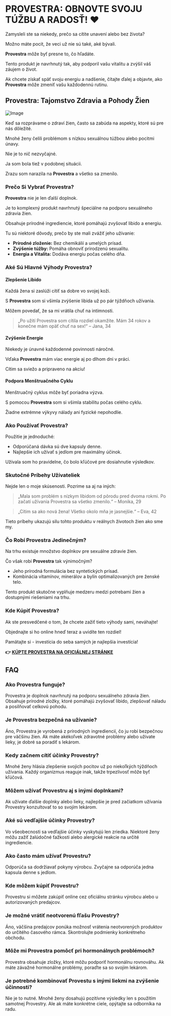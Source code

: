 # PROVESTRA: OBNOVTE SVOJU TÚŽBU A RADOSŤ! ❤️

Zamysleli ste sa niekedy, prečo sa cítite unavení alebo bez života? 

Možno máte pocit, že veci už nie sú také, aké bývali. 

**Provestra** môže byť presne to, čo hľadáte. 

Tento produkt je navrhnutý tak, aby podporil vašu vitalitu a zvýšil váš záujem o život. 

Ak chcete získať späť svoju energiu a nadšenie, čítajte ďalej a objavte, ako **Provestra** môže zmeniť vašu každodennú rutinu.

## Provestra: Tajomstvo Zdravia a Pohody Žien

![Image](https://www2.sellhealth.com/42/provestra_b_3_3.jpg)

Keď sa rozprávame o zdraví žien, často sa zabúda na aspekty, ktoré sú pre nás dôležité. 

Mnohé ženy čelili problémom s nízkou sexuálnou túžbou alebo pocitmi únavy.

Nie je to nič nezvyčajné.

Ja som bola tiež v podobnej situácii.

Zrazu som narazila na **Provestra** a všetko sa zmenilo.

### Prečo Si Vybrať Provestra?

**Provestra** nie je len ďalší doplnok. 

Je to komplexný produkt navrhnutý špeciálne na podporu sexuálneho zdravia žien. 

Obsahuje prírodné ingrediencie, ktoré pomáhajú zvyšovať libido a energiu. 

Tu sú niektoré dôvody, prečo by ste mali zvážiť jeho užívanie:

- **Prírodné zloženie:** Bez chemikálií a umelých prísad.
- **Zvýšenie túžby:** Pomáha obnoviť prirodzenú sexualitu.
- **Energia a Vitalita:** Dodáva energiu počas celého dňa.

### Aké Sú Hlavné Výhody Provestra?

#### Zlepšenie Libido

Každá žena si zaslúži cítiť sa dobre vo svojej koži. 

S **Provestra** som si všimla zvýšenie libida už po pár týždňoch užívania.

Môžem povedať, že sa mi vrátila chuť na intímnosti.

> „Po užití Provestra som cítila rozdiel okamžite. Mám 34 rokov a konečne mám opäť chuť na sex!“ – Jana, 34

#### Zvýšenie Energie

Niekedy je únavné každodenné povinnosti náročné. 

Vďaka **Provestra** mám viac energie aj po dlhom dni v práci.

Cítim sa sviežo a pripraveno na akciu!

#### Podpora Menštruačného Cyklu

Menštruačný cyklus môže byť poriadna výzva. 

S pomocou **Provestra** som si všimla stabilitu počas celého cyklu.

Žiadne extrémne výkyvy nálady ani fyzické nepohodlie.

### Ako Používať Provestra?

Použitie je jednoduché:

- Odporúčaná dávka sú dve kapsuly denne.
- Najlepšie ich užívať s jedlom pre maximálny účinok.
  
Užívala som ho pravidelne, čo bolo kľúčové pre dosiahnutie výsledkov.

### Skutočné Príbehy Užívateliek

Nejde len o moje skúsenosti. Pozrime sa aj na iných:

> „Mala som problém s nízkym libidom od pôrodu pred dvoma rokmi. Po začatí užívania Provestra sa všetko zmenilo.“ – Monika, 29

> „Cítim sa ako nová žena! Všetko okolo mňa je jasnejšie.“ – Eva, 42

Tieto príbehy ukazujú silu tohto produktu v reálnych životoch žien ako sme my.

### Čo Robí Provestra Jedinečným?

Na trhu existuje množstvo doplnkov pre sexuálne zdravie žien. 

Čo však robí **Provestra** tak výnimočným?

- Jeho prírodná formulácia bez syntetických prísad.
- Kombinácia vitamínov, minerálov a bylín optimalizovaných pre ženské telo.
  
Tento produkt skutočne vyplňuje medzeru medzi potrebami žien a dostupnými riešeniami na trhu.

### Kde Kúpiť Provestra?

Ak ste presvedčené o tom, že chcete zažiť tieto výhody sami, neváhajte!

Objednajte si ho online hneď teraz a uvidíte ten rozdiel!

Pamätajte si - investícia do seba samých je najlepšia investícia!



**👉 [KÚPTE PROVESTRA NA OFICIÁLNEJ STRÁNKE](https://gchaffi.com/QEg6yf9a)**

## FAQ

### Ako Provestra funguje?
Provestra je doplnok navrhnutý na podporu sexuálneho zdravia žien. Obsahuje prírodné zložky, ktoré pomáhajú zvyšovať libido, zlepšovať náladu a posilňovať celkovú pohodu. 

### Je Provestra bezpečná na užívanie?
Áno, Provestra je vyrobená z prírodných ingrediencií, čo ju robí bezpečnou pre väčšinu žien. Ak máte akékoľvek zdravotné problémy alebo užívate lieky, je dobré sa poradiť s lekárom.

### Kedy začnem cítiť účinky Provestry?
Mnohé ženy hlásia zlepšenie svojich pocitov už po niekoľkých týždňoch užívania. Každý organizmus reaguje inak, takže trpezlivosť môže byť kľúčová.

### Môžem užívať Provestru aj s inými doplnkami?
Ak užívate ďalšie doplnky alebo lieky, najlepšie je pred začiatkom užívania Provestry konzultovať to so svojím lekárom.

### Aké sú vedľajšie účinky Provestry?
Vo všeobecnosti sa vedľajšie účinky vyskytujú len zriedka. Niektoré ženy môžu zažiť žalúdočné ťažkosti alebo alergické reakcie na určité ingrediencie.

### Ako často mám užívať Provestru?
Odporúča sa dodržiavať pokyny výrobcu. Zvyčajne sa odporúča jedna kapsula denne s jedlom.

### Kde môžem kúpiť Provestru?
Provestru si môžete zakúpiť online cez oficiálnu stránku výrobcu alebo u autorizovaných predajcov.

### Je možné vrátiť neotvorenú fľašu Provestry?
Áno, väčšina predajcov ponúka možnosť vrátenia neotvorených produktov do určitého časového rámca. Skontrolujte podmienky konkrétneho obchodu.

### Môže mi Provestra pomôcť pri hormonálnych problémoch?
Provestra obsahuje zložky, ktoré môžu podporiť hormonálnu rovnováhu. Ak máte závažné hormonálne problémy, poraďte sa so svojim lekárom.

### Je potrebné kombinovať Provestu s inými liekmi na zvýšenie účinnosti?
Nie je to nutné. Mnohé ženy dosahujú pozitívne výsledky len s použitím samotnej Provestry. Ale ak máte konkrétne ciele, opýtajte sa odborníka na radu.